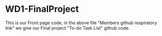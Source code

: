 # WD1-FinalProject
This is our Front page code, in the above file "Members github respiratory link" we give our Final project "To-do Task List" github code.
